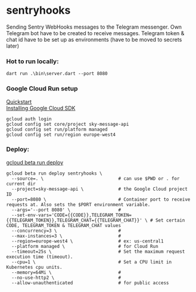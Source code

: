 # sentryhooks  

Sending Sentry WebHooks messages to the Telegram messenger.
Own Telegram bot have to be created to receive messages.
Telegram token & chat id have to be set up as environments (have to be moved to secrets later)
  
  
### Hot to run locally:  
  
```shell  
dart run .\bin\server.dart --port 8080  
```  
  
### Google Cloud Run setup
  
[Quickstart](https://github.com/GoogleCloudPlatform/functions-framework-dart/blob/main/docs/quickstarts/03-quickstart-cloudrun.md)  
[Installing Google Cloud SDK](https://cloud.google.com/sdk/docs/install)  
```shell  
gcloud auth login  
gcloud config set core/project sky-message-api  
gcloud config set run/platform managed  
gcloud config set run/region europe-west4  
```  
  
  
### Deploy:  
  
[gcloud beta run deploy](https://cloud.google.com/sdk/gcloud/reference/beta/run/deploy)  
```shell  
gcloud beta run deploy sentryhooks \  
  --source=. \                            # can use $PWD or . for current dir  
  --project=sky-message-api \             # the Google Cloud project ID  
  --port=8080 \                           # Container port to receive requests at. Also sets the $PORT environment variable.  
  --args='--port 8080' \                  #  
  --set-env-vars='CODE={{CODE}},TELEGRAM_TOKEN={{TELEGRAM_TOKEN}},TELEGRAM_CHAT={{TELEGRAM_CHAT}}' \ # Set certain CODE, TELEGRAM_TOKEN & TELEGRAM_CHAT values
  --concurrency=3 \                       #  
  --max-instances=3 \                     #  
  --region=europe-west4 \                 # ex: us-central1  
  --platform managed \                    # for Cloud Run  
  --timeout=25s \                         # Set the maximum request execution time (timeout).  
  --cpu=1 \                               # Set a CPU limit in Kubernetes cpu units.  
  --memory=64Mi \                         #  
  --no-use-http2 \                        #  
  --allow-unauthenticated                 # for public access  
```
